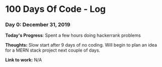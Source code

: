 # 100 Days Of Code - Log

### Day 0: December 31, 2019

**Today's Progress**: Spent a few hours doing hackerrank problems

**Thoughts:**  Slow start after 9 days of no coding. Will begin to plan an idea for a MERN stack project next couple of days.

**Link to work:**  N/A
